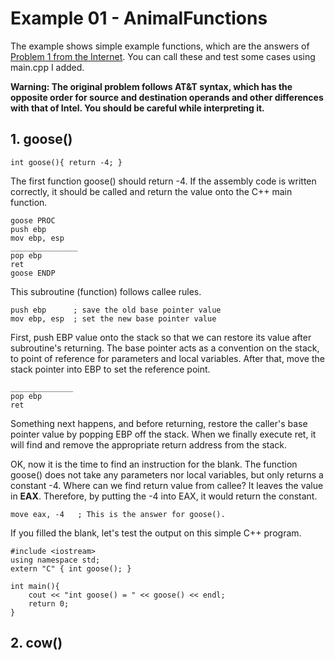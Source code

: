 # Example 01 - AnimalFunctions
The example shows simple example functions, which are the answers of [Problem 1 from the Internet](https://www.cs.cmu.edu/afs/cs/academic/class/15213-s03/www/asm_examples.pdf).
You can call these and test some cases using main.cpp I added.

**Warning: The original problem follows AT&T syntax, which has the opposite order for source and destination operands and other differences with that of Intel. You should be careful while interpreting it.**

## 1. goose()
    int goose(){ return -4; }

The first function goose() should return -4. If the assembly code is written correctly, it should be called and return the value onto the C++ main function.

    goose PROC
    push ebp
    mov ebp, esp
    _______________
    pop ebp
    ret
    goose ENDP
    
This subroutine (function) follows callee rules.

    push ebp      ; save the old base pointer value
    mov ebp, esp  ; set the new base pointer value

First, push EBP value onto the stack so that we can restore its value after subroutine's returning. The base pointer acts as a convention on the stack, to point of reference for parameters and local variables. After that, move the stack pointer into EBP to set the reference point.

    ______________
    pop ebp
    ret

Something next happens, and before returning, restore the caller's base pointer value by popping EBP off the stack. When we finally execute ret, it will find and remove the appropriate return address from the stack.

OK, now it is the time to find an instruction for the blank. The function goose() does not take any parameters nor local variables, but only returns a constant -4. Where can we find return value from callee? It leaves the value in **EAX**. Therefore, by putting the -4 into EAX, it would return the constant.

    move eax, -4   ; This is the answer for goose().
    
If you filled the blank, let's test the output on this simple C++ program.

    #include <iostream>
    using namespace std;
    extern "C" { int goose(); }
    
    int main(){
	    cout << "int goose() = " << goose() << endl;  
        return 0;
    }
    
## 2. cow()
